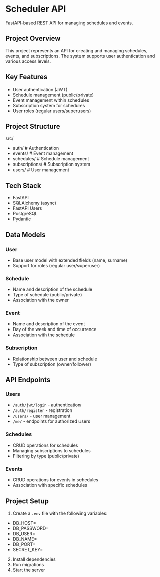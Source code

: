 # Scheduler API

FastAPI-based REST API for managing schedules and events.

## Project Overview

This project represents an API for creating and managing schedules, events, and subscriptions. The system supports user authentication and various access levels.

## Key Features

- User authentication (JWT)
- Schedule management (public/private)
- Event management within schedules
- Subscription system for schedules
- User roles (regular users/superusers)

## Project Structure

src/
-  auth/ # Authentication
-  events/ # Event management
-  schedules/ # Schedule management
-  subscriptions/ # Subscription system
-  users/ # User management


## Tech Stack

- FastAPI
- SQLAlchemy (async)
- FastAPI Users
- PostgreSQL
- Pydantic

## Data Models

### User
- Base user model with extended fields (name, surname)
- Support for roles (regular user/superuser)

### Schedule
- Name and description of the schedule
- Type of schedule (public/private)
- Association with the owner

### Event
- Name and description of the event
- Day of the week and time of occurrence
- Association with the schedule

### Subscription
- Relationship between user and schedule
- Type of subscription (owner/follower)

## API Endpoints

### Users
- `/auth/jwt/login` - authentication
- `/auth/register` - registration
- `/users/` - user management
- `/me/` - endpoints for authorized users

### Schedules
- CRUD operations for schedules
- Managing subscriptions to schedules
- Filtering by type (public/private)

### Events
- CRUD operations for events in schedules
- Association with specific schedules

## Project Setup

1. Create a `.env` file with the following variables:

- DB_HOST=
- DB_PASSWORD=
- DB_USER=
- DB_NAME=
- DB_PORT=
- SECRET_KEY=

2. Install dependencies
3. Run migrations
4. Start the server